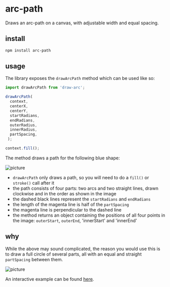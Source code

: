 # arc-path

Draws an arc-path on a canvas, with adjustable width and equal spacing.

## install
```sh
npm install arc-path
```

## usage
The library exposes the `drawArcPath` method which can be used like so:
```javascript
import drawArcPath from 'draw-arc';

drawArcPath(
  context,
  centerX,
  centerY,
  startRadians,
  endRadians,
  outerRadius,
  innerRadius,
  partSpacing,
 );

context.fill();
```


The method draws a path for the following blue shape:

![picture](https://i.imgur.com/E3OzSGc.png)

- `drawArcPath` only draws a path, so you will need to do a `fill()` or `stroke()` call after it
- the path consists of four parts: two arcs and two straight lines, drawn clockwise and in the order as shown in the image
- the dashed black lines represent the `startRadians` and `endRadians`
- the length of the magenta line is half of the `partSpacing`
- the magenta line is perpendicular to the dashed line
- the method returns an object containing the positions of all four points in the image: `outerStart`, `outerEnd`, 'innerStart' and 'innerEnd'

## why
While the above may sound complicated, the reason you would use this is to draw a full circle of several parts, all with an equal and straight `partSpacing` between them.

![picture](https://i.imgur.com/iHqzT5C.png)

An interactive example can be found [here](https://petervdn.github.io/arc-path/example/).




